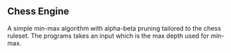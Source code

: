 ## **Chess Engine**

A simple min-max algorithm with alpha-beta pruning tailored to the chess ruleset. The programs takes an input which is the max depth used for min-max.
